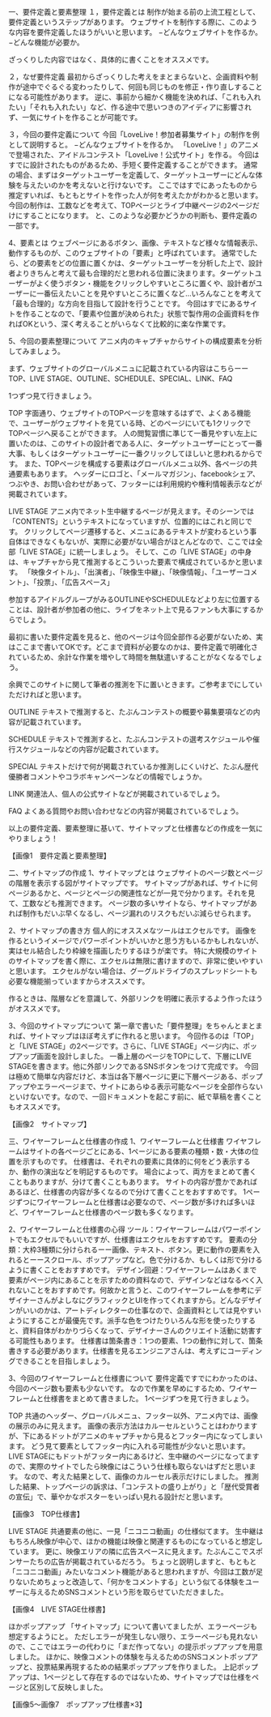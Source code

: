 一、要件定義と要素整理
１，要件定義とは
制作が始まる前の上流工程として、要件定義というステップがあります。
ウェブサイトを制作する際に、このような内容を要件定義したほうがいいと思います。
−どんなウェブサイトを作るか。
−どんな機能が必要か。

ざっくりした内容ではなく、具体的に書くことをオススメです。

２，なぜ要件定義
最初からざっくりした考えをまとまらないと、企画資料や制作が途中でぐるぐる変わったりして、何回も同じものを修正・作り直しすることになる可能性があります。
逆に、事前から細かく機能を決めれば、「これも入れたい」「それも入れたい」など、作る途中で思いつきのアイディアに影響されず、一気にサイトを作ることが可能です。

３，今回の要件定義について
今回「LoveLive！参加者募集サイト」の制作を例として説明すると。
−どんなウェブサイトを作るか。
「LoveLive！」のアニメで登場された、アイドルコンテスト「LoveLive！公式サイト」を作る。
今回はすでに設計されたものがあるため、手短く要件定義することができます。
通常の場合、まずはターゲットユーザーを定義して、ターゲットユーザーにどんな体験を与えたいのかを考えないと行けないです。
ここではすでにあったものから推定すいれば、もともとサイトを作った人が何を考えたかがわかると思います。
今回の制作は、工数などを考えて、TOPページとライブ中継ページの2ページだけにすることになります。
と、このような必要かどうかの判断も、要件定義の一部です。



4、要素とは
ウェブページにあるボタン、画像、テキストなど様々な情報表示、動作するものが、このウェブサイトの「要素」と呼ばれています。
通常でしたら、どの要素をどの位置に置くかは、ターゲットユーザーを分析した上で、設計者よりきちんと考えて最も合理的だと思われる位置に決まります。ターゲットユーザーがよく使うボタン・機能をクリックしやすいところに置くや、設計者がユーザーに一番伝えたいことを見やすいところに置くなど…いろんなことを考えて「最も合理的」な方向を目指して設計を行うことです。
今回はすでにあるサイトを作ることなので、「要素や位置が決められた」状態で製作用の企画資料を作ればOKという、深く考えることがいらなくて比較的に楽な作業です。

5、今回の要素整理について
アニメ内のキャプチャからサイトの構成要素を分析してみましょう。

まず、ウェブサイトのグローバルメニュに記載されている内容はこちらーー
TOP、LIVE STAGE、OUTLINE、SCHEDULE、SPECIAL、LINK、FAQ

1つずつ見て行きましょう。

TOP
字面通り、ウェブサイトのTOPページを意味するはずで、よくある機能で、ユーザーがウェブサイトを見ている時、どのページにいても1クリックでTOPページへ戻ることができます。
人の閲覧習慣に準じて一番見やすい左上に置いたのは、このサイトの設計者である人に、ターゲットユーザーにとって一番大事、もしくはターゲットユーザーに一番クリックしてほしいと思われるからです。
また、TOPページを構成する要素はグローバルメニュ以外、各ページの共通要素もあります。
ヘッダーにロゴと、「メールマガジン」、facebookシェア、つぶやき、お問い合わせがあって、フッターには利用規約や権利情報表示などが掲載されています。

LIVE STAGE
アニメ内でネット生中継するページが見えます。そのシーンでは「CONTENTS」というテキストになっていますが、位置的にはこれと同じです。
クリックしてページ遷移すると、メニュにあるテキストが変わるという事自体はできなくもないが、実際に必要がない場合がほとんどなので、ここでは全部「LIVE STAGE」に統一しましょう。
そして、この「LIVE STAGE」の中身は、キャプチャから見て推測するとこういった要素で構成されているかと思います。
「映像タイトル」、「出演者」、「映像生中継」、「映像情報」、「ユーザーコメント」、「投票」、「広告スペース」

参加するアイドルグループがみるOUTLINEやSCHEDULEなどより左に位置することは、設計者が参加者の他に、ライブをネット上で見るファンも大事にするからでしょう。

最初に書いた要件定義を見ると、他のページは今回全部作る必要がないため、実はここまで書いてOKです。どこまで資料が必要なのかは、要件定義で明確化されているため、余計な作業を増やして時間を無駄遣いすることがなくなるでしょう。

余興でこのサイトに関して筆者の推測を下に置いときます。ご参考までにしていただければと思います。

OUTLINE
テキストで推測すると、たぶんコンテストの概要や募集要項などの内容が記載されています。

SCHEDULE
テキストで推測すると、たぶんコンテストの選考スケジュールや催行スケジュールなどの内容が記載されています。

SPECIAL
テキストだけで何が掲載されているか推測しにくいけど、たぶん歴代優勝者コメントやコラボキャンペーンなどの情報でしょうか。

LINK
関連法人、個人の公式サイトなどが掲載されているでしょう。

FAQ
よくある質問やお問い合わせなどの内容が掲載されているでしょう。

以上の要件定義、要素整理に基いて、サイトマップと仕様書などの作成を一気にやりましょう！

【画像1　要件定義と要素整理】

二、サイトマップの作成
1、サイトマップとは
ウェブサイトのページ数とページの階層を表示する図がサイトマップです。
サイトマップがあれば、サイトに何ページあるかと、ページとページの関連性などが一見で分かります。それを見て、工数なども推測できます。
ページ数の多いサイトなら、サイトマップがあれば制作もだいぶ早くなるし、ページ漏れのリスクもだいぶ減らせられます。

2、サイトマップの書き方
個人的にオススメなツールはエクセルです。
画像を作るというイメージでパワーポイントがいいかと思う方もいるかもしれないが、実はセル結合したり枠線を描画したりするほうが楽です。
特に大規模のサイトのサイトマップを書く際に、エクセルは無限に書けますので、非常に使いやすいと思います。
エクセルがない場合は、グーグルドライブのスプレッドシートも必要な機能揃っていますからオススメです。

作るときは、階層などを意識して、外部リンクを明確に表示するよう作ったほうがオススメです。

3、今回のサイトマップについて
第一章で書いた「要件整理」をちゃんとまとまれば、サイトマップはほぼ考えずに作れると思います。
今回作るのは「TOP」と「LIVE STAGE」の2ページです。さらに、「LIVE STAGE」ページ内に、ポップアップ画面を設計しました。
一番上層のページをTOPにして、下層にLIVE STAGEを書きます。他に外部リンクであるSNSボタンをつけて完成です。
今回は極めて簡単な内容だけど、本当は各下層ページに更に下層ページある、ポップアップやエラーページまで、サイトにあらゆる表示可能なページを全部作らないといけないです。なので、一回ドキュメントを起こす前に、紙で草稿を書くこともオススメです。

【画像2　サイトマップ】

三、ワイヤーフレームと仕様書の作成
1、ワイヤーフレームと仕様書
ワイヤフレームはサイトの各ページごとにある、1ページにある要素の種類・数・大体の位置を示すものです。
仕様書は、それぞれの要素に具体的に何をどう表示するか、動作の演出などを明記するものです。
場合によって、両方をまとめて書くこともありますが、分けて書くこともあります。
サイトの内容が豊かであればあるほど、仕様書の内容が多くなるので分けて書くことをおすすめです。
1ページずつにワイヤーフレームと仕様書は必要なので、ページ数が多ければ多いほど、ワイヤーフレームと仕様書のページ数も多くなります。

2、ワイヤーフレームと仕様書の心得
ツール：ワイヤーフレームはパワーポイントでもエクセルでもいいですが、仕様書はエクセルをおすすめです。
要素の分類：大枠3種類に分けられるーー画像、テキスト、ボタン。更に動作の要素を入れるとーースクロール、ポップアップなど。色で分けるか、もしくは形で分けるように書くことをおすすめです。
デザイン回避：ワイヤーフレームはあくまで要素がページ内にあることを示すための資料なので、デザインなどはなるべく入れないことをおすすめです。何故かと言うと、このワイヤーフレームを参考にデザイナーさんがよしなにグラフィックとUIを作ってくれますから。どんなデザインがいいのかは、アートディレクターの仕事なので、企画資料としては見やすいようにすることが最優先です。派手な色をつけたりいろんな形を使ったりすると、資料自体がわかりづらくなって、デザイナーさんのクリエイト活動に妨害する可能性もあります。
仕様書は箇条書き：1つの要素、1つの動作に対して、箇条書きする必要があります。仕様書を見るエンジニアさんは、考えずにコーディングできることを目指しましょう。

3、今回のワイヤーフレームと仕様書について
要件定義ですでにわかったのは、今回のページ数も要素も少ないです。
なので作業を早めにするため、ワイヤーフレームと仕様書をまとめて書きました。
1ページずつを見て行きましょう。

TOP
共通のヘッダー、グローバルメニュ、フッター以外、アニメ内では、画像の展示のみに見えます。
画像の表示方法はカルーセルということはわかりますが、下にあるドットがアニメのキャプチャから見るとフッター内になってしまいます。
どう見て要素としてフッター内に入れる可能性が少ないと思います。LIVE STAGEにもドットがフッター内にあるけど、生中継のページになってますので、実際のサイトでしたら映像にはこういう仕様も取らないはずだと思います。
なので、考えた結果として、画像のカルーセル表示だけにしました。
推測した結果、トップページの訴求は、「コンテストの盛り上がり」と「歴代受賞者の宣伝」で、華やかなポスターをいっぱい見れる設計だと思います。

【画像3　TOP仕様書】

LIVE STAGE
共通要素の他に、一見「ニコニコ動画」の仕様似てます。
生中継はもちろん映像が中心で、ほかの機能は映像と関連するものになっていると想定しています。
更に、映像エリアの隣に広告スペースに見えます。たぶんここでスポンサーたちの広告が掲載されているだろう。
ちょっと説明しますと、もともと「ニコニコ動画」みたいなコメント機能があると思われますが、今回は工数が足りないためちょっと改造して、「何かをコメントする」という似てる体験をユーザーに与えるためSNSコメントという形を取らせていただきました。

【画像4　LIVE STAGE仕様書】

ほかポップアップ
「サイトマップ」について書いてましたが、エラーページも想定するようにと。
ただしエラーが発生しない限り、エラーページも見れないので、ここではエラーの代わりに「まだ作ってない」の提示ポップアップを用意しました。
ほかに、映像コメントの体験を与えるためのSNSコメントポップアップと、投票結果再現するための結果ポップアップを作りました。
上記ポップアップは、1ページとして存在するのではないため、サイトマップでは仕様をページと区別して反映しました。

【画像5〜画像7　ポップアップ仕様書×3】
